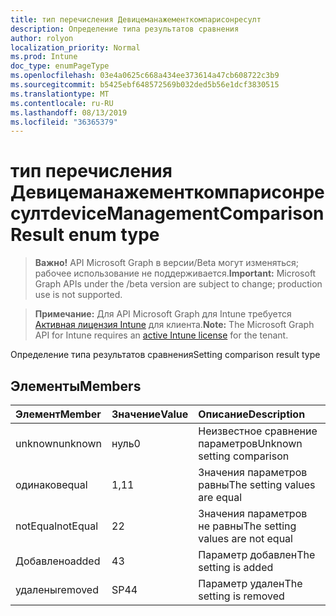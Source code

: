 ```yaml
---
title: тип перечисления Девицеманажементкомпарисонресулт
description: Определение типа результатов сравнения
author: rolyon
localization_priority: Normal
ms.prod: Intune
doc_type: enumPageType
ms.openlocfilehash: 03e4a0625c668a434ee373614a47cb608722c3b9
ms.sourcegitcommit: b5425ebf648572569b032ded5b56e1dcf3830515
ms.translationtype: MT
ms.contentlocale: ru-RU
ms.lasthandoff: 08/13/2019
ms.locfileid: "36365379"
---
```

# <a name="devicemanagementcomparisonresult-enum-type"></a><span data-ttu-id="84eff-103">тип перечисления Девицеманажементкомпарисонресулт</span><span class="sxs-lookup"><span data-stu-id="84eff-103">deviceManagementComparisonResult enum type</span></span>

> <span data-ttu-id="84eff-104">**Важно!** API Microsoft Graph в версии/Beta могут изменяться; рабочее использование не поддерживается.</span><span class="sxs-lookup"><span data-stu-id="84eff-104">**Important:** Microsoft Graph APIs under the /beta version are subject to change; production use is not supported.</span></span>

> <span data-ttu-id="84eff-105">**Примечание:** Для API Microsoft Graph для Intune требуется [Активная лицензия Intune](https://go.microsoft.com/fwlink/?linkid=839381) для клиента.</span><span class="sxs-lookup"><span data-stu-id="84eff-105">**Note:** The Microsoft Graph API for Intune requires an [active Intune license](https://go.microsoft.com/fwlink/?linkid=839381) for the tenant.</span></span>

<span data-ttu-id="84eff-106">Определение типа результатов сравнения</span><span class="sxs-lookup"><span data-stu-id="84eff-106">Setting comparison result type</span></span>

## <a name="members"></a><span data-ttu-id="84eff-107">Элементы</span><span class="sxs-lookup"><span data-stu-id="84eff-107">Members</span></span>
|<span data-ttu-id="84eff-108">Элемент</span><span class="sxs-lookup"><span data-stu-id="84eff-108">Member</span></span>|<span data-ttu-id="84eff-109">Значение</span><span class="sxs-lookup"><span data-stu-id="84eff-109">Value</span></span>|<span data-ttu-id="84eff-110">Описание</span><span class="sxs-lookup"><span data-stu-id="84eff-110">Description</span></span>|
|:---|:---|:---|
|<span data-ttu-id="84eff-111">unknown</span><span class="sxs-lookup"><span data-stu-id="84eff-111">unknown</span></span>|<span data-ttu-id="84eff-112">нуль</span><span class="sxs-lookup"><span data-stu-id="84eff-112">0</span></span>|<span data-ttu-id="84eff-113">Неизвестное сравнение параметров</span><span class="sxs-lookup"><span data-stu-id="84eff-113">Unknown setting comparison</span></span>|
|<span data-ttu-id="84eff-114">одинаков</span><span class="sxs-lookup"><span data-stu-id="84eff-114">equal</span></span>|<span data-ttu-id="84eff-115">1,1</span><span class="sxs-lookup"><span data-stu-id="84eff-115">1</span></span>|<span data-ttu-id="84eff-116">Значения параметров равны</span><span class="sxs-lookup"><span data-stu-id="84eff-116">The setting values are equal</span></span>|
|<span data-ttu-id="84eff-117">notEqual</span><span class="sxs-lookup"><span data-stu-id="84eff-117">notEqual</span></span>|<span data-ttu-id="84eff-118">2</span><span class="sxs-lookup"><span data-stu-id="84eff-118">2</span></span>|<span data-ttu-id="84eff-119">Значения параметров не равны</span><span class="sxs-lookup"><span data-stu-id="84eff-119">The setting values are not equal</span></span>|
|<span data-ttu-id="84eff-120">Добавлено</span><span class="sxs-lookup"><span data-stu-id="84eff-120">added</span></span>|<span data-ttu-id="84eff-121">4</span><span class="sxs-lookup"><span data-stu-id="84eff-121">3</span></span>|<span data-ttu-id="84eff-122">Параметр добавлен</span><span class="sxs-lookup"><span data-stu-id="84eff-122">The setting is added</span></span>|
|<span data-ttu-id="84eff-123">удалены</span><span class="sxs-lookup"><span data-stu-id="84eff-123">removed</span></span>|<span data-ttu-id="84eff-124">SP4</span><span class="sxs-lookup"><span data-stu-id="84eff-124">4</span></span>|<span data-ttu-id="84eff-125">Параметр удален</span><span class="sxs-lookup"><span data-stu-id="84eff-125">The setting is removed</span></span>|



